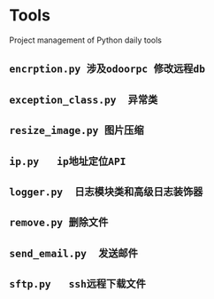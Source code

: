# Tools
Project management of Python daily tools


```encrption.py 涉及odoorpc 修改远程db```
---------------------------------
``exception_class.py  异常类``
-------------------------
``resize_image.py 图片压缩``
----
``ip.py   ip地址定位API``
----
``logger.py  日志模块类和高级日志装饰器``
-----
``remove.py 删除文件``
----
``send_email.py  发送邮件``
----

``sftp.py   ssh远程下载文件``
----